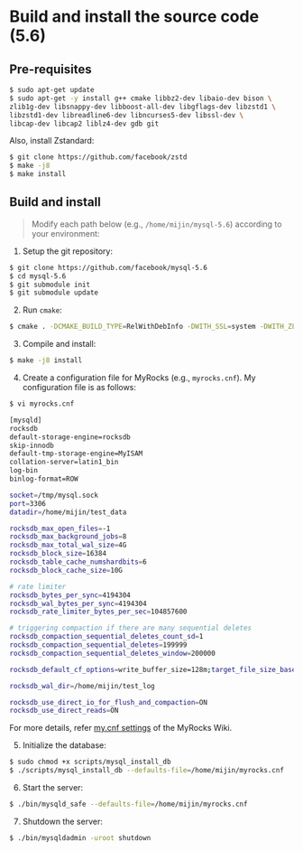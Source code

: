 # Build and install the source code (5.6)

## Pre-requisites

```bash
$ sudo apt-get update
$ sudo apt-get -y install g++ cmake libbz2-dev libaio-dev bison \
zlib1g-dev libsnappy-dev libboost-all-dev libgflags-dev libzstd1 \
libzstd1-dev libreadline6-dev libncurses5-dev libssl-dev \
libcap-dev libcap2 liblz4-dev gdb git
```

Also, install Zstandard:

```bash
$ git clone https://github.com/facebook/zstd
$ make -j8
$ make install
```

## Build and install

> Modify each path below (e.g., `/home/mijin/mysql-5.6`) according to your environment:

1. Setup the git repository:

```bash
$ git clone https://github.com/facebook/mysql-5.6
$ cd mysql-5.6
$ git submodule init
$ git submodule update
```

2. Run `cmake`:

```bash
$ cmake . -DCMAKE_BUILD_TYPE=RelWithDebInfo -DWITH_SSL=system -DWITH_ZLIB=bundled -DMY SQL_MAINTAINER_MODE=0 -DENABLED_LOCAL_INFILE=1 -DENABLE_DTRACE=0 -DCMAKE_CXX_FLAGS="-march=native" -DCMAKE_INSTALL_PREFIX=/home/mijin/mysql-5.6
```

3. Compile and install:

```bash
$ make -j8 install
```

4. Create a configuration file for MyRocks (e.g., `myrocks.cnf`). My configuration file is as follows:

```bash
$ vi myrocks.cnf

[mysqld]
rocksdb
default-storage-engine=rocksdb
skip-innodb
default-tmp-storage-engine=MyISAM
collation-server=latin1_bin
log-bin
binlog-format=ROW

socket=/tmp/mysql.sock
port=3306
datadir=/home/mijin/test_data

rocksdb_max_open_files=-1
rocksdb_max_background_jobs=8
rocksdb_max_total_wal_size=4G
rocksdb_block_size=16384
rocksdb_table_cache_numshardbits=6
rocksdb_block_cache_size=10G

# rate limiter
rocksdb_bytes_per_sync=4194304
rocksdb_wal_bytes_per_sync=4194304
rocksdb_rate_limiter_bytes_per_sec=104857600

# triggering compaction if there are many sequential deletes
rocksdb_compaction_sequential_deletes_count_sd=1
rocksdb_compaction_sequential_deletes=199999
rocksdb_compaction_sequential_deletes_window=200000

rocksdb_default_cf_options=write_buffer_size=128m;target_file_size_base=32m;max_bytes_for_level_base=512m;level0_file_num_compaction_trigger=4;level0_slowdown_writes_trigger=10;level0_stop_writes_trigger=15;max_write_buffer_number=4;compression_per_level=kLZ4Compression;bottommost_compression=kZSTD;compression_opts=-14:1:0;block_based_table_factory={cache_index_and_filter_blocks=1;filter_policy=bloomfilter:10:false;whole_key_filtering=1};level_compaction_dynamic_level_bytes=true;optimize_filters_for_hits=true;compaction_pri=kMinOverlappingRatio

rocksdb_wal_dir=/home/mijin/test_log

rocksdb_use_direct_io_for_flush_and_compaction=ON
rocksdb_use_direct_reads=ON
```

For more details, refer [my.cnf settings](https://github.com/facebook/mysql-5.6/wiki/my.cnf-tuning) of the MyRocks Wiki.

5. Initialize the database:

```bash
$ sudo chmod +x scripts/mysql_install_db
$ ./scripts/mysql_install_db --defaults-file=/home/mijin/myrocks.cnf
```

6. Start the server:

```bash
$ ./bin/mysqld_safe --defaults-file=/home/mijin/myrocks.cnf
```

7. Shutdown the server:

```bash
$ ./bin/mysqldadmin -uroot shutdown
```